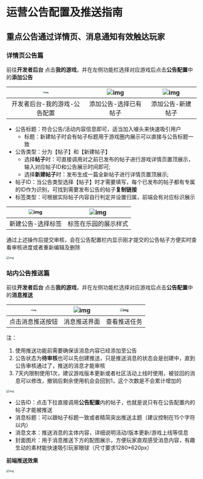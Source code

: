 # 运营公告配置及推送指南

## 重点公告通过详情页、消息通知有效触达玩家

### 详情页公告篇

前往**开发者后台** 点击**我的游戏**，并在左侧功能栏选择对应游戏后点击**公告配置**中的**添加公告**

| <img src="https://arkimg.ark.online/1724566860647-11.webp" alt="img" style="zoom:33%;" /> | ![img](https://arkimg.ark.online/1724566860645-1.webp) | ![img](https://arkimg.ark.online/1724566860646-2.webp) |
| :----------------------------------------------------------: | :----------------------------------------------------------: | :----------------------------------------------------------: |
|                       开发者后台-我的游戏-公告配置                       |                         添加公告-选择已有帖子                         |                         添加公告-新建帖子                         |


- 公告标题：符合公告/活动内容信息即可，适当加入噱头来快速吸引用户
  - 标题：新建帖子时会有帖子标题用于游戏圈内展示可以直接与公告标题一致
- 公告类型：分为【帖子】和【新建帖子】
  - 选择**帖子**时：可直接调用对之前已发布的帖子进行游戏详情页置顶展示，输入对应帖子ID和公告展示时间即可;
  - 选择**新建帖子**时：发布生成一篇全新帖子进行详情页置顶展示;
- 帖子ID：当公告类型选择【帖子】时才需要填写，每个已发布的帖子都有专属的ID作为识别，可找到需要发布公告的帖子**复制链接**
- 标签类型：可根据实际帖子内容自行判定并设置归属，前端会有对应标识展示


| <img src="https://arkimg.ark.online/1724566860646-3.webp" alt="img" style="zoom:80%;" /> | ![img](https://arkimg.ark.online/1724566860646-4.webp) |
| :----------------------------------------------------------: | :----------------------------------------------------------: |
|                       新建公告-选择标签                       |                         标签在乐园的展示样式                         | 

通过上述操作后提交审核，会在公告配置栏内显示刚才提交的公告帖子方便实时查看审核进度或者重新编辑及删除

<img src="https://arkimg.ark.online/1724566860646-5.webp" alt="img" style="zoom:50%;" />

### 站内公告推送篇

 前往**开发者后台** 点击**我的游戏**，并在左侧功能栏选择对应游戏后点击**公告配置**中的**消息推送**

| <img src="https://arkimg.ark.online/1724566860646-6.webp" alt="img" style="zoom:33%;" /> | ![img](https://arkimg.ark.online/1724566860646-7-1724567854134-34.webp) |  <img src="https://arkimg.ark.online/1724566860646-8-1724567859162-36.webp" alt="img" style="zoom:50%;" /> |
| :----------------------------------------------------------: | :----------------------------------------------------------: | :----------------------------------------------------------: |
|                       点击消息推送按钮                       |                         消息推送界面                         |                         查看推送任务                         |

  注：

1. 使用推送功能前需要确保该消息内容已经添加至公告
2. 公告状态为**待审核**也可以先创建推送，只是推送消息的状态会是创建中，直到公告审核通过了，推送的消息才能审核
3. 7天内限制使用1次，建议游戏版本更新或者社区活动上线时使用，被驳回的消息可以修改，撤销后剩余使用机会会回到1，这个次数是不会累计增加的

<img src="https://arkimg.ark.online/1724566860646-9.webp" alt="img" style="zoom:50%;" />

- 公告ID：点击下拉直接调用**公告配置**内的帖子，也就是说只有在公告配置内的帖子才能被推送
- 消息标题：可以跟帖子标题一致或者精简突出推送主题（建议控制在15个字符以内）
- 消息文本：推送消息的主体内容，详细说明活动/版本更新/游戏上线等信息
- 封面图片：用于消息推送下方的配图展示，方便玩家直观感受消息内容，有趣生动的素材能快速吸引玩家眼球（尺寸要求1280*620px）

**前端推送效果**

<img src="https://arkimg.ark.online/1724566860646-10.webp" alt="img" style="zoom:50%;" />
